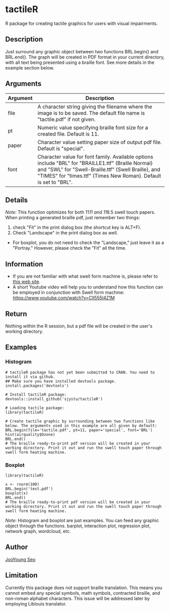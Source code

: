 # tactileR
R package for creating tactile graphics for users with visual impairments.

## Description
Just surround any graphic object between two functions BRL.begin() and BRL.end(). The graph will be created in PDF format in your current directory, with all text being presented using  a braille font. See more details in the example section below.

## Arguments
 Argument | Description 
 ---------- | ---------- 
| file | A character string giving the filename where the image is to be saved. The default file name is "tactile.pdf" if not given. |
| pt | Numeric value specifying braille font size for a created file. Default is 11. |
| paper | Character value setting paper size of output pdf file. Default is "special". |
| font | Character value for font family. Available options include "BRL" for "BRAILLE1.ttf" (Braille Normal) and "SWL" for "Swell-Braille.ttf" (Swell Braille), and "TIMES" for "times.ttf" (Times New Roman). Default is set to "BRL". |

## Details
*Note*: This function optimizes for both 11*11 and 11*8.5 swell touch papers. When printing a generated braille pdf, just remember two things:
1. check "Fit" in the print dialog box (the shortcut key is ALT+F).
2. Check "Landscape" in the print dialog box as well.
- For boxplot, you do not need to check the "Landscape," just leave it as a "Portray." However, please check the "Fit" all the time.

## Information
- If you are not familiar with what swell form machine is, please refer to [this web site](http://www.americanthermoform.com/product/swell-form-graphics-ii-machine/).
- A short Youtube video will help you to understand how this function can be employed in conjunction with Swell form machine: https://www.youtube.com/watch?v=ClI555l4Z1M

## Return
Nothing within the R session, but a pdf file will be created in the user's working directory.

## Examples

### Histogram
```{r ex1, echo=TRUE}
# tactileR package has not yet been submitted to CRAN. You need to install it via github.
## Make sure you have installed devtools package.
install.packages('devtools')

# Install tactileR package:
devtools::install_github('sjystu/tactileR')

# Loading tactile package:
library(tactileR)

# Create tactile graphic by surrounding between two functions like below. The arguments used in this example are all given by default:
BRL.begin(file='tactile.pdf', pt=11, paper='special', font='BRL')
hist(airquality$Ozone)
BRL.end()
# The braille ready-to-print pdf version will be created in your working directory. Print it out and run the swell touch paper through swell form heating machine.
```

### Boxplot
```{r ex2, echo=TRUE}
library(tactileR)

x <- rnorm(100)
BRL.begin('test.pdf')
boxplot(x)
BRL.end()
# The braille ready-to-print pdf version will be created in your working directory. Print it out and run the swell touch paper through swell form heating machine.
```

*Note*: Histogram and boxplot are just examples. You can feed any graphic object through the functions. barplot, interaction plot, regression plot, network graph, wordcloud, etc.

## Author
[JooYoung Seo](Mailto:jooyoung@psu.edu)

## Limitation
Currently this package does not support braille translation. This means you cannot embed any special symbols, math symbols, contracted braille, and non-roman alphabet characters. This issue will be addressed later by employing Liblouis translator.